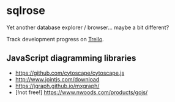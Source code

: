 # sqlrose

Yet another database explorer / browser... maybe a bit different?

Track development progress on [Trello](https://trello.com/b/41G7I2lW/sqlrose).

## JavaScript diagramming libraries

 * https://github.com/cytoscape/cytoscape.js
 * http://www.jointjs.com/download
 * https://jgraph.github.io/mxgraph/
 * [!not free!] https://www.nwoods.com/products/gojs/
